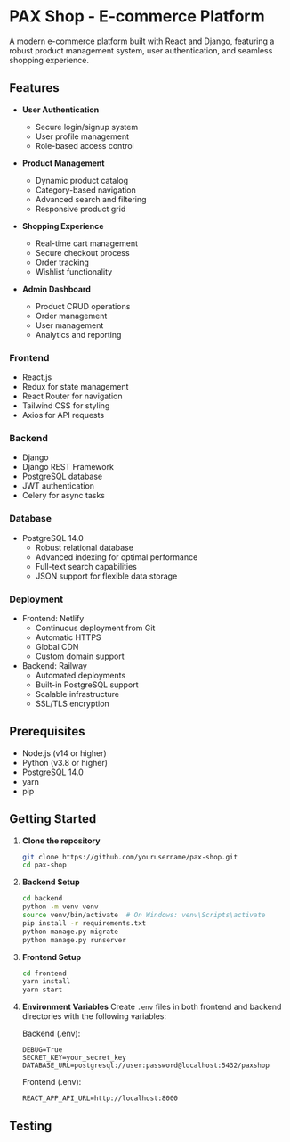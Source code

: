 # PAX Shop - E-commerce Platform

A modern e-commerce platform built with React and Django, featuring a robust product management system, user authentication, and seamless shopping experience.

## Features

- **User Authentication**

  - Secure login/signup system
  - User profile management
  - Role-based access control

- **Product Management**

  - Dynamic product catalog
  - Category-based navigation
  - Advanced search and filtering
  - Responsive product grid

- **Shopping Experience**

  - Real-time cart management
  - Secure checkout process
  - Order tracking
  - Wishlist functionality

- **Admin Dashboard**
  - Product CRUD operations
  - Order management
  - User management
  - Analytics and reporting

### Frontend

- React.js
- Redux for state management
- React Router for navigation
- Tailwind CSS for styling
- Axios for API requests

### Backend

- Django
- Django REST Framework
- PostgreSQL database
- JWT authentication
- Celery for async tasks

### Database

- PostgreSQL 14.0
  - Robust relational database
  - Advanced indexing for optimal performance
  - Full-text search capabilities
  - JSON support for flexible data storage

### Deployment

- Frontend: Netlify
  - Continuous deployment from Git
  - Automatic HTTPS
  - Global CDN
  - Custom domain support
- Backend: Railway
  - Automated deployments
  - Built-in PostgreSQL support
  - Scalable infrastructure
  - SSL/TLS encryption

## Prerequisites

- Node.js (v14 or higher)
- Python (v3.8 or higher)
- PostgreSQL 14.0
- yarn
- pip

## Getting Started

1. **Clone the repository**

   ```bash
   git clone https://github.com/yourusername/pax-shop.git
   cd pax-shop
   ```

2. **Backend Setup**

   ```bash
   cd backend
   python -m venv venv
   source venv/bin/activate  # On Windows: venv\Scripts\activate
   pip install -r requirements.txt
   python manage.py migrate
   python manage.py runserver
   ```

3. **Frontend Setup**

   ```bash
   cd frontend
   yarn install
   yarn start
   ```

4. **Environment Variables**
   Create `.env` files in both frontend and backend directories with the following variables:

   Backend (.env):

   ```
   DEBUG=True
   SECRET_KEY=your_secret_key
   DATABASE_URL=postgresql://user:password@localhost:5432/paxshop
   ```

   Frontend (.env):

   ```
   REACT_APP_API_URL=http://localhost:8000
   ```

## Testing
